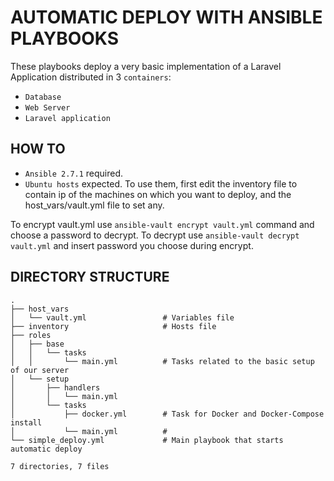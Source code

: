 # AUTOMATIC DEPLOY WITH ANSIBLE PLAYBOOKS

These playbooks deploy a very basic implementation of a Laravel Application distributed in 3 ```containers```:

  - ```Database```
  - ```Web Server```
  - ```Laravel application```

## HOW TO
  - ```Ansible 2.7.1``` required.
  - ```Ubuntu hosts``` expected.
To use them, first edit the inventory file to contain ip of the machines on which you want to deploy, and the host_vars/vault.yml file to set any.

To encrypt vault.yml use ```ansible-vault encrypt vault.yml``` command and choose a password to decrypt. 
To decrypt use ```ansible-vault decrypt vault.yml``` and insert password you choose during encrypt.

## DIRECTORY STRUCTURE
```shell
.
├── host_vars
│   └── vault.yml                 # Variables file
├── inventory                     # Hosts file
├── roles
│   ├── base
│   │   └── tasks
│   │       └── main.yml          # Tasks related to the basic setup of our server
│   └── setup
│       ├── handlers
│       │   └── main.yml          
│       └── tasks
│           ├── docker.yml        # Task for Docker and Docker-Compose install
│           └── main.yml          # 
└── simple_deploy.yml             # Main playbook that starts automatic deploy

7 directories, 7 files
```
